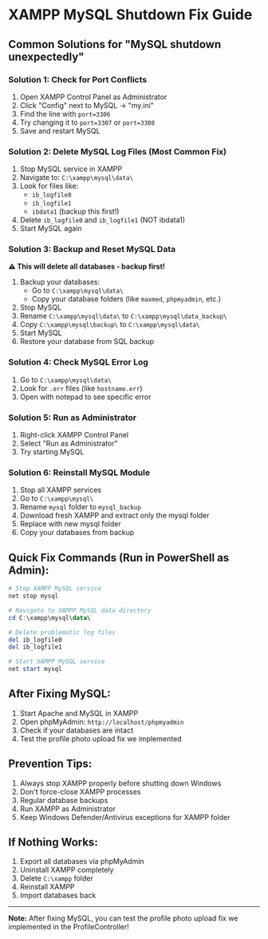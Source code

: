 # XAMPP MySQL Shutdown Fix Guide

## Common Solutions for "MySQL shutdown unexpectedly"

### Solution 1: Check for Port Conflicts
1. Open XAMPP Control Panel as Administrator
2. Click "Config" next to MySQL → "my.ini"
3. Find the line with `port=3306`
4. Try changing it to `port=3307` or `port=3308`
5. Save and restart MySQL

### Solution 2: Delete MySQL Log Files (Most Common Fix)
1. Stop MySQL service in XAMPP
2. Navigate to: `C:\xampp\mysql\data\`
3. Look for files like:
   - `ib_logfile0`
   - `ib_logfile1` 
   - `ibdata1` (backup this first!)
4. Delete `ib_logfile0` and `ib_logfile1` (NOT ibdata1)
5. Start MySQL again

### Solution 3: Backup and Reset MySQL Data
**⚠️ This will delete all databases - backup first!**

1. Backup your databases:
   - Go to `C:\xampp\mysql\data\`
   - Copy your database folders (like `maxmed`, `phpmyadmin`, etc.)
2. Stop MySQL
3. Rename `C:\xampp\mysql\data\` to `C:\xampp\mysql\data_backup\`
4. Copy `C:\xampp\mysql\backup\` to `C:\xampp\mysql\data\`
5. Start MySQL
6. Restore your database from SQL backup

### Solution 4: Check MySQL Error Log
1. Go to `C:\xampp\mysql\data\`
2. Look for `.err` files (like `hostname.err`)
3. Open with notepad to see specific error

### Solution 5: Run as Administrator
1. Right-click XAMPP Control Panel
2. Select "Run as Administrator"
3. Try starting MySQL

### Solution 6: Reinstall MySQL Module
1. Stop all XAMPP services
2. Go to `C:\xampp\mysql\`
3. Rename `mysql` folder to `mysql_backup`
4. Download fresh XAMPP and extract only the mysql folder
5. Replace with new mysql folder
6. Copy your databases from backup

## Quick Fix Commands (Run in PowerShell as Admin):

```powershell
# Stop XAMPP MySQL service
net stop mysql

# Navigate to XAMPP MySQL data directory
cd C:\xampp\mysql\data\

# Delete problematic log files
del ib_logfile0
del ib_logfile1

# Start XAMPP MySQL service
net start mysql
```

## After Fixing MySQL:

1. Start Apache and MySQL in XAMPP
2. Open phpMyAdmin: `http://localhost/phpmyadmin`
3. Check if your databases are intact
4. Test the profile photo upload fix we implemented

## Prevention Tips:

1. Always stop XAMPP properly before shutting down Windows
2. Don't force-close XAMPP processes
3. Regular database backups
4. Run XAMPP as Administrator
5. Keep Windows Defender/Antivirus exceptions for XAMPP folder

## If Nothing Works:

1. Export all databases via phpMyAdmin
2. Uninstall XAMPP completely
3. Delete `C:\xampp` folder
4. Reinstall XAMPP
5. Import databases back

---

**Note:** After fixing MySQL, you can test the profile photo upload fix we implemented in the ProfileController! 